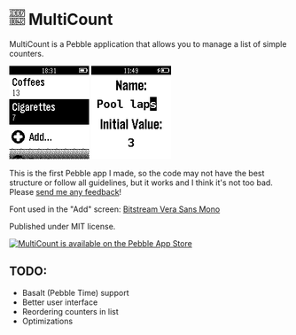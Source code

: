 ![](resources/images/AppIcon.png) MultiCount
==========

MultiCount is a Pebble application that allows you to manage a list of simple counters.

![](AppstoreResources/Screenshot1.png) ![](AppstoreResources/Screenshot2.png)

This is the first Pebble app I made, so the code may not have the best structure or follow all guidelines, but it works and I think it's not too bad. Please [send me any feedback](http://twitter.com/GilDev)!

Font used in the "Add" screen: [Bitstream Vera Sans Mono](https://www.gnome.org/fonts/)

Published under MIT license.

[![MultiCount is available on the Pebble App Store](http://pblweb.com/badge/55747e02f5c314f182000074/orange/medium)](http://apps.getpebble.com/en_US/application/55747e02f5c314f182000074)


TODO:
-----

* Basalt (Pebble Time) support
* Better user interface
* Reordering counters in list
* Optimizations